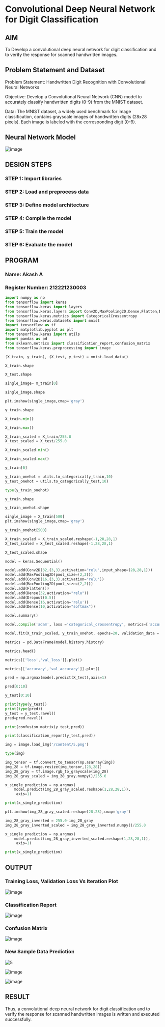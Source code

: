  # Convolutional Deep Neural Network for Digit Classification

## AIM

To Develop a convolutional deep neural network for digit classification and to verify the response for scanned handwritten images.

## Problem Statement and Dataset
Problem Statement: Handwritten Digit Recognition with Convolutional Neural Networks

Objective: Develop a Convolutional Neural Network (CNN) model to accurately classify handwritten digits (0-9) from the MNIST dataset.

Data: The MNIST dataset, a widely used benchmark for image classification, contains grayscale images of handwritten digits (28x28 pixels). Each image is labeled with the corresponding digit (0-9).

## Neural Network Model
![image](https://github.com/Ronick2005/mnist-classification/assets/83219341/9c0df12a-ca5b-41d1-9424-360d919fd4f5)


## DESIGN STEPS

### STEP 1: Import libraries
### STEP 2: Load and preprocess data
### STEP 3: Define model architecture
### STEP 4: Compile the model
### STEP 5: Train the model
### STEP 6: Evaluate the model

## PROGRAM

### Name: Akash A
### Register Number: 212221230003
```python
import numpy as np
from tensorflow import keras
from tensorflow.keras import layers
from tensorflow.keras.layers import Conv2D,MaxPooling2D,Dense,Flatten,Dropout
from tensorflow.keras.metrics import CategoricalCrossentropy
from tensorflow.keras.datasets import mnist
import tensorflow as tf
import matplotlib.pyplot as plt
from tensorflow.keras import utils
import pandas as pd
from sklearn.metrics import classification_report,confusion_matrix
from tensorflow.keras.preprocessing import image

(X_train, y_train), (X_test, y_test) = mnist.load_data()

X_train.shape

X_test.shape

single_image= X_train[0]

single_image.shape

plt.imshow(single_image,cmap='gray')

y_train.shape

X_train.min()

X_train.max()

X_train_scaled = X_train/255.0
X_test_scaled = X_test/255.0

X_train_scaled.min()

X_train_scaled.max()

y_train[0]

y_train_onehot = utils.to_categorical(y_train,10)
y_test_onehot = utils.to_categorical(y_test,10)

type(y_train_onehot)

y_train.shape

y_train_onehot.shape

single_image = X_train[500]
plt.imshow(single_image,cmap='gray')

y_train_onehot[500]

X_train_scaled = X_train_scaled.reshape(-1,28,28,1)
X_test_scaled = X_test_scaled.reshape(-1,28,28,1)

X_test_scaled.shape

model = keras.Sequential()

model.add(Conv2D(32,(3,3),activation="relu",input_shape=(28,28,1)))
model.add(MaxPooling2D(pool_size=(2,2)))
model.add(Conv2D(16,(3,3),activation='relu'))
model.add(MaxPooling2D(pool_size=(2,2)))
model.add(Flatten())
model.add(Dense(32,activation="relu"))
model.add(Dropout(0.5))
model.add(Dense(16,activation='relu'))
model.add(Dense(10,activation="softmax"))

model.summary()

model.compile('adam', loss ='categorical_crossentropy', metrics=['accuracy'])

model.fit(X_train_scaled, y_train_onehot, epochs=20, validation_data = (X_test_scaled,y_test_onehot))

metrics = pd.DataFrame(model.history.history)

metrics.head()

metrics[['loss','val_loss']].plot()

metrics[['accuracy','val_accuracy']].plot()

pred = np.argmax(model.predict(X_test),axis=1)

pred[0:10]

y_test[0:10]

print(type(y_test))
print(type(pred))
y_test = y_test.ravel()
pred=pred.ravel()

print(confusion_matrix(y_test,pred))

print(classification_report(y_test,pred))

img = image.load_img('/content/5.png')

type(img)

img_tensor = tf.convert_to_tensor(np.asarray(img))
img_28 = tf.image.resize(img_tensor,(28,28))
img_28_gray = tf.image.rgb_to_grayscale(img_28)
img_28_gray_scaled = img_28_gray.numpy()/255.0

x_single_prediction = np.argmax(
    model.predict(img_28_gray_scaled.reshape(1,28,28,1)),
     axis=1)

print(x_single_prediction)

plt.imshow(img_28_gray_scaled.reshape(28,28),cmap='gray')

img_28_gray_inverted = 255.0-img_28_gray
img_28_gray_inverted_scaled = img_28_gray_inverted.numpy()/255.0

x_single_prediction = np.argmax(
    model.predict(img_28_gray_inverted_scaled.reshape(1,28,28,1)),
     axis=1)

print(x_single_prediction)
```
## OUTPUT

### Training Loss, Validation Loss Vs Iteration Plot
![image](https://github.com/Ronick2005/mnist-classification/assets/83219341/a45aad20-d9e8-4b18-927f-bc86d25f8fb4)

### Classification Report
![image](https://github.com/Ronick2005/mnist-classification/assets/83219341/88a96a0e-0c27-4281-9bfe-01a7bc6c5fbe)

### Confusion Matrix
![image](https://github.com/Ronick2005/mnist-classification/assets/83219341/33a5ac37-c7ec-4964-b278-58f3c1244a5b)

### New Sample Data Prediction
![5](https://github.com/Ronick2005/mnist-classification/assets/83219341/f48ef442-4113-4bb8-a198-c60f9f1488d1)

![image](https://github.com/Ronick2005/mnist-classification/assets/83219341/e5e000eb-15e3-4134-910c-ab68c6641b3d)

![image](https://github.com/Ronick2005/mnist-classification/assets/83219341/8d5509a2-c27a-4c7c-ab45-717590f9a4bc)

## RESULT
Thus, a convolutional deep neural network for digit classification and to verify the response for scanned handwritten images is written and executed successfully.
